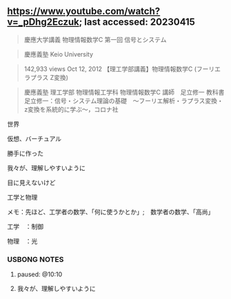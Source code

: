## https://www.youtube.com/watch?v=_pDhg2Eczuk; last accessed: 20230415

> 慶應大学講義 物理情報数学C 第一回 信号とシステム 

> 慶應義塾 Keio University 

> 142,933 views Oct 12, 2012 【理工学部講義】物理情報数学C (フーリエ ラプラス Z変換) 

> 慶應義塾 理工学部 物理情報工学科 物理情報数学C 講師　足立修一 教科書　足立修一：信号・システム理論の基礎　～フーリエ解析・ラプラス変換・z変換を系統的に学ぶ～，コロナ社


世界

仮想、バーチュアル

勝手に作った

我々が、理解しやすいように

目に見えないけど

工学と物理

メモ：先ほど、工学者の数学、「何に使うかとか」;　数学者の数学、「高尚」

工学　：制御

物理　：光

### USBONG NOTES

1. paused: @10:10

2. 我々が、理解しやすいように
